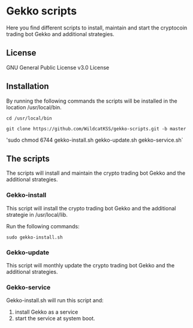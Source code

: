 # Gekko scripts
Here you find different scripts to install, maintain and start the cryptocoin trading bot Gekko and additional strategies.

## License
GNU General Public License v3.0 License

## Installation
By running the following commands the scripts will be installed in the location /usr/local/bin.

`cd /usr/local/bin`

`git clone https://github.com/WildcatKSS/gekko-scripts.git -b master`

'sudo chmod 6744 gekko-install.sh gekko-update.sh gekko-service.sh`

## The scripts
The scripts will install and maintain the crypto trading bot Gekko and the additional strategies.

### Gekko-install
This script will install the crypto trading bot Gekko and the additional strategie in /usr/local/lib.

Run the following commands:

`sudo gekko-install.sh`

### Gekko-update
This script will monthly update the crypto trading bot Gekko and the additional strategies.

### Gekko-service
Gekko-install.sh will run this script and:
1. install Gekko as a service
1. start the service at system boot.
